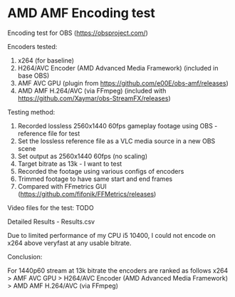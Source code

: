 # AMD AMF Encoding test

Encoding test for OBS (https://obsproject.com/)

Encoders tested: 
1. x264 (for baseline)
2. H264/AVC Encoder (AMD Advanced Media Framework) (included in base OBS)
3. AMF AVC GPU (plugin from https://github.com/e00E/obs-amf/releases)
4. AMD AMF H.264/AVC (via FFmpeg) (included with https://github.com/Xaymar/obs-StreamFX/releases)

Testing method:
1. Recorded lossless 2560x1440 60fps gameplay footage using OBS - reference file for test
2. Set the lossless reference file as a VLC media source in a new OBS scene
3. Set output as 2560x1440 60fps (no scaling)
4. Target bitrate as 13k - I want to test
5. Recorded the footage using various configs of encoders
6. Trimmed footage to have same start and end frames
7. Compared with FFmetrics GUI (https://github.com/fifonik/FFMetrics/releases)

Video files for the test: TODO

Detailed Results - Results.csv

Due to limited performance of my CPU i5 10400, I could not encode on x264 above veryfast at any usable bitrate.

Conclusion:

For 1440p60 stream at 13k bitrate the encoders are ranked as follows
x264 > AMF AVC GPU > H264/AVC Encoder (AMD Advanced Media Framework) > AMD AMF H.264/AVC (via FFmpeg)
